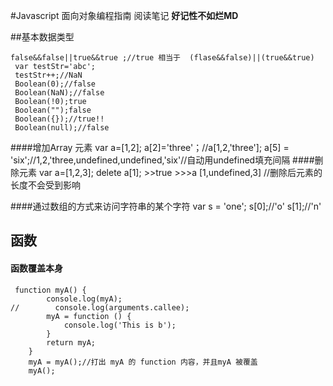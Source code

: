 #Javascript 面向对象编程指南  阅读笔记
**好记性不如烂MD**

##基本数据类型

    false&&false||true&&true ;//true 相当于  (flase&&false)||(true&&true)
     var testStr='abc';
     testStr++;//NaN
     Boolean(0);//false
     Boolean(NaN);//false
     Boolean(!0);true
     Boolean("");false
     Boolean({});//true!!
     Boolean(null);//false
####增加Array 元素
    var a=[1,2]; a[2]='three'；//a[1,2,'three'];
    a[5] = 'six';//1,2,'three,undefined,undefined,'six'//自动用undefined填充间隔
####删除元素
    var a=[1,2,3];
    delete a[1];
    >>true
    >>>a  [1,undefined,3] //删除后元素的长度不会受到影响
    
####通过数组的方式来访问字符串的某个字符
    var s = 'one';
    s[0];//'o'
    s[1];//'n'
    
## 函数

#### 函数覆盖本身
     function myA() {
            console.log(myA);
    //        console.log(arguments.callee);
            myA = function () {
                console.log('This is b');
            }
            return myA;
        }
        myA = myA();//打出 myA 的 function 内容，并且myA 被覆盖
        myA();